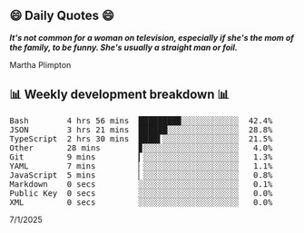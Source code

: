 ## 😄 Daily Quotes 😄

_**It's not common for a woman on television, especially if she's the mom of the family, to be funny. She's usually a straight man or foil.**_

Martha Plimpton



## 📊 Weekly development breakdown 📊

<pre>Bash        4 hrs 56 mins  ████████▉░░░░░░░░░░░░  42.4%
JSON        3 hrs 21 mins  ██████░░░░░░░░░░░░░░░  28.8%
TypeScript  2 hrs 30 mins  ████▌░░░░░░░░░░░░░░░░  21.5%
Other       28 mins        ▊░░░░░░░░░░░░░░░░░░░░   4.0%
Git         9 mins         ▎░░░░░░░░░░░░░░░░░░░░   1.3%
YAML        7 mins         ▏░░░░░░░░░░░░░░░░░░░░   1.1%
JavaScript  5 mins         ▏░░░░░░░░░░░░░░░░░░░░   0.8%
Markdown    0 secs         ░░░░░░░░░░░░░░░░░░░░░   0.1%
Public Key  0 secs         ░░░░░░░░░░░░░░░░░░░░░   0.0%
XML         0 secs         ░░░░░░░░░░░░░░░░░░░░░   0.0%</pre>

7/1/2025